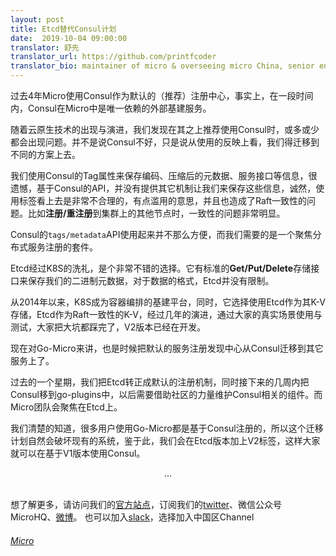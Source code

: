 ```yaml
---
layout: post
title: Etcd替代Consul计划
date:  2019-10-04 09:00:00
translator: 舒先
translator_url: https://github.com/printfcoder
translator_bio: maintainer of micro & overseeing micro China, senior engineer@oppo
---
```


过去4年Micro使用Consul作为默认的（推荐）注册中心，事实上，在一段时间内，Consul在Micro中是唯一依赖的外部基建服务。

随着云原生技术的出现与演进，我们发现在其之上推荐使用Consul时，或多或少都会出现问题。并不是说Consul不好，只是说从使用的反映上看，我们得迁移到不同的方案上去。

我们使用Consul的Tag属性来保存编码、压缩后的元数据、服务接口等信息，很遗憾，基于Consul的API，并没有提供其它机制让我们来保存这些信息，诚然，使用标签看上去是非常不合理的，有点滥用的意思，并且也造成了Raft一致性的问题。比如**注册/重注册**到集群上的其他节点时，一致性的问题非常明显。

Consul的`tags/metadata`API使用起来并不那么方便，而我们需要的是一个聚焦分布式服务注册的套件。

Etcd经过K8S的洗礼，是个非常不错的选择。它有标准的**Get/Put/Delete**存储接口来保存我们的二进制元数据，对于数据的格式，Etcd并没有限制。

从2014年以来，K8S成为容器编排的基建平台，同时，它选择使用Etcd作为其K-V存储，Etcd作为Raft一致性的K-V，经过几年的演进，通过大家的真实场景使用与测试，大家把大坑都踩完了，V2版本已经在开发。

现在对Go-Micro来讲，也是时候把默认的服务注册发现中心从Consul迁移到其它服务上了。

过去的一个星期，我们把Etcd转正成默认的注册机制，同时接下来的几周内把Consul移到go-plugins中，以后需要借助社区的力量维护Consul相关的组件。而Micro团队会聚焦在Etcd上。

我们清楚的知道，很多用户使用Go-Micro都是基于Consul注册的，所以这个迁移计划自然会破坏现有的系统，鉴于此，我们会在Etcd版本加上V2标签，这样大家就可以在基于V1版本使用Consul。

<center>...</center>
<br>

想了解更多，请访问我们的[官方站点](https://micro.mu/blog/cn)，订阅我们的[twitter](https://twitter.com/microhq)、微信公众号MicroHQ、[微博](https://weibo.com/microhq)。
也可以加入[slack](https://micro-services.slack.com)，选择加入中国区Channel

<h6><a href="https://github.com/micro/micro"><i class="fa fa-github fa-2x"></i> Micro</a></h6>


